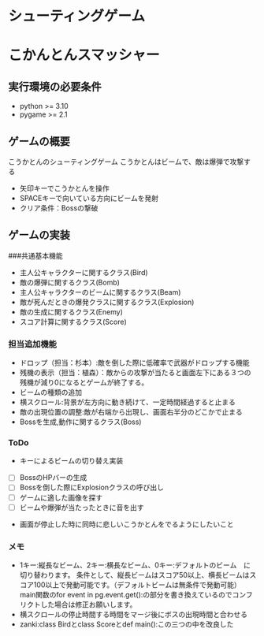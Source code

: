 # シューティングゲーム
# こかんとんスマッシャー
## 実行環境の必要条件
* python >= 3.10
* pygame >= 2.1

## ゲームの概要
こうかとんのシューティングゲーム
こうかとんはビームで、敵は爆弾で攻撃する
* 矢印キーでこうかとんを操作
* SPACEキーで向いている方向にビームを発射
* クリア条件：Bossの撃破

## ゲームの実装
###共通基本機能
* 主人公キャラクターに関するクラス(Bird)
* 敵の爆弾に関するクラス(Bomb)
* 主人公キャラクターのビームに関するクラス(Beam)
* 敵が死んだときの爆発クラスに関するクラス(Explosion)
* 敵の生成に関するクラス(Enemy)
* スコア計算に関するクラス(Score)
 
### 担当追加機能
* ドロップ（担当：杉本）:敵を倒した際に低確率で武器がドロップする機能
* 残機の表示（担当：植森）：敵からの攻撃が当たると画面左下にある３つの残機が減り0になるとゲームが終了する。
* ビームの種類の追加
* 横スクロール:背景が左方向に動き続けて、一定時間経過すると止まる
* 敵の出現位置の調整:敵が右端から出現し、画面右半分のどこかで止まる
* Bossを生成,動作に関するクラス(Boss)
### ToDo
- キーによるビームの切り替え実装
- [ ] BossのHPバーの生成
- [ ] Bossを倒した際にExplosionクラスの呼び出し
- [ ] ゲームに適した画像を探す
- [ ] ビームや爆弾が当たったときに音を出す
- 画面が停止した時に同時に悲しいこうかとんをでるようにしたいこと
### メモ
* 1キー:縦長なビーム、2キー:横長なビーム、0キー:デフォルトのビーム　に切り替わります。
条件として、縦長ビームはスコア50以上、横長ビームはスコア100以上で発動可能です。（デフォルトビームは無条件で発動可能）
main関数のfor event in pg.event.get():の部分を書き換えているのでコンフリクトした場合は修正お願いします。
* 横スクロールの停止時間する時間をマージ後にボスの出現時間と合わせる
* zanki:class Birdとclass Scoreとdef main():この三つの中を改良した
